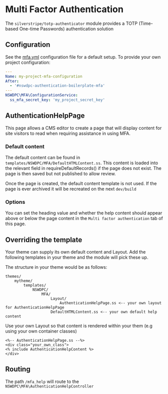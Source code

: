 # Multi Factor Authentication

The `silverstripe/totp-authenticator` module provides a TOTP (Time-based One-time Passwords) authentication solution

## Configuration

See the [mfa.yml](./_config/mfa.yml) configuration file for a default setup. To provide your own project configuration:

```yaml
---
Name: my-project-mfa-configuration
After:
  - '#nswdpc-authentication-boilerplate-mfa'
---
NSWDPC\MFA\ConfigurationService:
  ss_mfa_secret_key: 'my_project_secret_key'
```

## AuthenticationHelpPage

This page allows a CMS editor to create a page that will display content for site visitors to read when requiring assistance in using MFA.

### Default content

The default content can be found in `templates/NSWDPC/MFA/DefaultHTMLContent.ss`. This content is loaded into the relevant field in requireDefaultRecords() if the page does not exist. The page is then saved but not published to allow review.

Once the page is created, the default content template is not used. If the page is ever archived it will be recreated on the next `dev/build`

### Options

You can  set the heading value and whether the help content should appear above or below the page content in the `Multi factor authentication` tab of this page.

## Overriding the template

Your theme can supply its own default content and Layout. Add the following templates in your theme and the module will pick these up.

The structure in your theme would be as follows:
```
themes/
    mytheme/
        templates/
            NSWDPC/
                MFA/
                    Layout/
                        AuthenticationHelpPage.ss <-- your own layout for AuthenticationHelpPage
                    DefaultHTMLContent.ss <-- your own default help content

```

Use your own Layout so that content is rendered within your them (e.g using your own container classes)

```
<%-- AuthenticationHelpPage.ss --%>
<div class="your_own_class">
<% include AuthenticationHelpContent %>
</div>
```

## Routing

The path `/mfa_help` will route to the `NSWDPC\MFA\AuthenticationHelpController`
